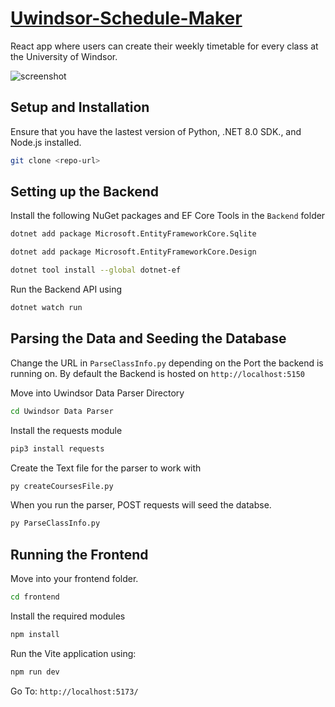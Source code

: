 # [Uwindsor-Schedule-Maker](https://uwindsor-schedule-maker-cjg6eqcccyd9edeh.canadacentral-01.azurewebsites.net/)
React app where users can create their weekly timetable for every class at the University of Windsor.

![screenshot](https://github.com/user-attachments/assets/d4fb22fd-2a53-409f-8ac9-d449bb01f0a7)


## Setup and Installation
Ensure that you have the lastest version of Python, .NET 8.0 SDK., and Node.js installed.

```bash
git clone <repo-url>
```
## Setting up the Backend

Install the following NuGet packages and EF Core Tools in the `Backend` folder

```bash
dotnet add package Microsoft.EntityFrameworkCore.Sqlite
```

```bash
dotnet add package Microsoft.EntityFrameworkCore.Design
```

```bash
dotnet tool install --global dotnet-ef
```

Run the Backend API using
```bash
dotnet watch run
```

## Parsing the Data and Seeding the Database
Change the URL in `ParseClassInfo.py` depending on the Port the backend is running on.
By default the Backend is hosted on `http://localhost:5150`

Move into Uwindsor Data Parser Directory
```bash
cd Uwindsor Data Parser
```
Install the requests module
```bash
pip3 install requests
```
Create the Text file for the parser to work with
```bash
py createCoursesFile.py
```

When you run the parser, POST requests will seed the databse.
```bash
py ParseClassInfo.py
```

## Running the Frontend
Move into your frontend folder.
```bash
cd frontend
```

Install the required modules
```bash
npm install
```

Run the Vite application using: 
```bash
npm run dev
```

Go To:
`http://localhost:5173/`
